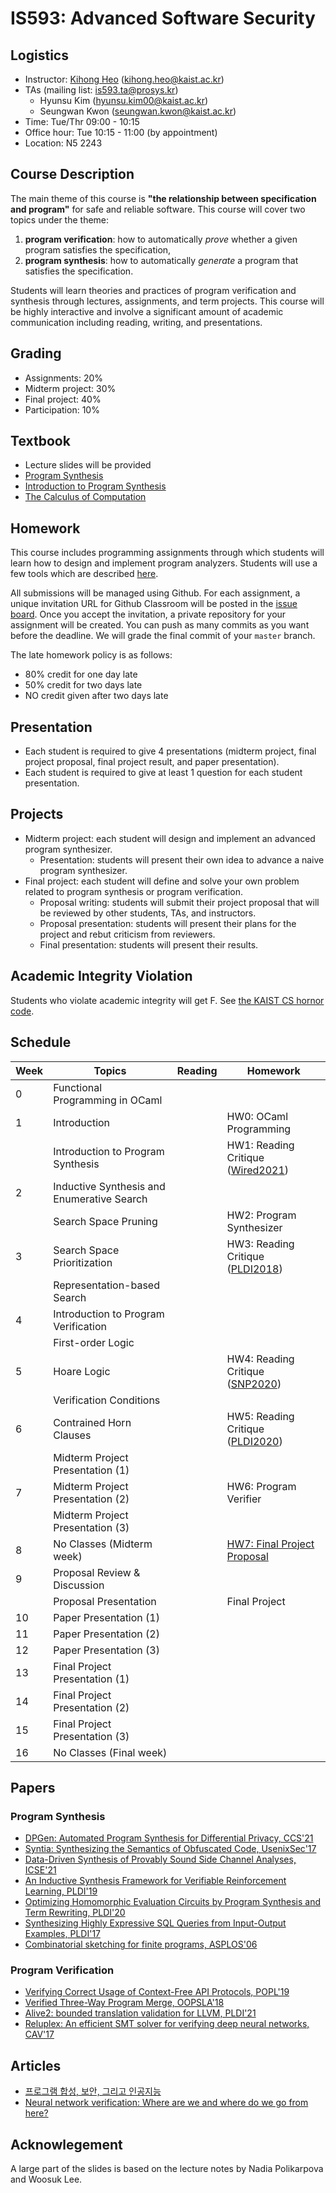 # IS593: Advanced Software Security

## Logistics
- Instructor: [Kihong Heo](https://kihongheo.kaist.ac.kr) (kihong.heo@kaist.ac.kr)
- TAs (mailing list: is593.ta@prosys.kr)
  - Hyunsu Kim (hyunsu.kim00@kaist.ac.kr)
  - Seungwan Kwon (seungwan.kwon@kaist.ac.kr)
- Time: Tue/Thr 09:00 - 10:15
- Office hour: Tue 10:15 - 11:00 (by appointment)
- Location: N5 2243

## Course Description
The main theme of this course is __"the relationship between specification and program"__ for safe and reliable software. 
This course will cover two topics under the theme:
1. **program verification**: how to automatically _prove_ whether a given program satisfies the specification,
2. **program synthesis**: how to automatically _generate_ a program that satisfies the specification.

Students will learn theories and practices of program verification and synthesis through lectures, assignments, and term projects.
This course will be highly interactive and involve a significant amount of academic communication including reading, writing, and presentations.

## Grading
- Assignments: 20%
- Midterm project: 30%
- Final project: 40%
- Participation: 10%

## Textbook
- Lecture slides will be provided
- [Program Synthesis](https://www.microsoft.com/en-us/research/wp-content/uploads/2017/10/program_synthesis_now.pdf)
- [Introduction to Program Synthesis](https://people.csail.mit.edu/asolar/SynthesisCourse/index.htm)
- [The Calculus of Computation](https://www.amazon.com/Calculus-Computation-Procedures-Applications-Verification/dp/3540741127)

## Homework
This course includes programming assignments through which students will learn how to design
and implement program analyzers.
Students will use a few tools which are described [here](TOOL.md).

All submissions will be managed using Github.
For each assignment, a unique invitation URL for Github Classroom will be posted in the [issue board](../../issues).
Once you accept the invitation, a private repository for your assignment will be created.
You can push as many commits as you want before the deadline. We will grade the final commit of your `master` branch.

The late homework policy is as follows:
- 80% credit for one day late
- 50% credit for two days late
- NO credit given after two days late

## Presentation
- Each student is required to give 4 presentations (midterm project, final project proposal, final project result, and paper presentation).
- Each student is required to give at least 1 question for each student presentation.

## Projects
- Midterm project: each student will design and implement an advanced program synthesizer.
  - Presentation: students will present their own idea to advance a naive program synthesizer.
- Final project: each student will define and solve your own problem related to program synthesis or program verification.
  - Proposal writing: students will submit their project proposal that will be reviewed by other students, TAs, and instructors.
  - Proposal presentation: students will present their plans for the project and rebut criticism from reviewers.
  - Final presentation: students will present their results.

## Academic Integrity Violation
Students who violate academic integrity will get F.
See [the KAIST CS hornor code](https://docs.google.com/forms/d/e/1FAIpQLSdSn63tEvq6R0G6n3Cz7jKX16RWvDy2giBKm8EVJtQHUBJoDA/viewform).

## Schedule
|Week|Topics|Reading|Homework|
|-|------|-------|--------|
|0|Functional Programming in OCaml||
|1|Introduction||HW0: OCaml Programming||
| |Introduction to Program Synthesis||HW1: Reading Critique ([Wired2021](https://www.wired.com/story/ai-write-code-like-humans-bugs/?fbclid=IwAR3kO0xXVzeTABqGscyPPYcPYuVu2fSHYSEiBpMCoKTWXKZl1Ah9H6TVGHM&mbid=social_facebook&utm_brand=wired&utm_campaign=falcon&utm_medium=social&utm_social-type=owned))|
|2|Inductive Synthesis and Enumerative Search|||
| |Search Space Pruning||HW2: Program Synthesizer|
|3|Search Space Prioritization||HW3: Reading Critique ([PLDI2018](https://dl.acm.org/doi/10.1145/3296979.3192410))|
| |Representation-based Search|||
|4|Introduction to Program Verification|||
| |First-order Logic||
|5|Hoare Logic||HW4: Reading Critique ([SNP2020](http://prl.korea.ac.kr/~pronto/home/papers/snp20.pdf))|
| |Verification Conditions|||
|6|Contrained Horn Clauses||HW5: Reading Critique ([PLDI2020](https://www.cs.utexas.edu/~hovav/dist/vera.pdf))|
| |Midterm Project Presentation (1)|||
|7|Midterm Project Presentation (2)||HW6: Program Verifier|
| |Midterm Project Presentation (3)|||
|8|No Classes (Midterm week)||[HW7: Final Project Proposal](https://kaist-asos22.hotcrp.com)|
|9|Proposal Review & Discussion|||
| |Proposal Presentation||Final Project|
|10|Paper Presentation (1)|||
|11|Paper Presentation (2)|||
|12|Paper Presentation (3)|||
|13|Final Project Presentation (1)|||
|14|Final Project Presentation (2)|||
|15|Final Project Presentation (3)|||
|16|No Classes (Final week)|||

## Papers 
### Program Synthesis
- [DPGen: Automated Program Synthesis for Differential Privacy, CCS'21](https://arxiv.org/abs/2109.07441)
- [Syntia: Synthesizing the Semantics of Obfuscated Code, UsenixSec'17](https://www.usenix.org/conference/usenixsecurity17/technical-sessions/presentation/blazytko)
- [Data-Driven Synthesis of Provably Sound Side Channel Analyses, ICSE'21](https://ieeexplore.ieee.org/document/9402113)
- [An Inductive Synthesis Framework for Verifiable Reinforcement Learning, PLDI'19](https://dl.acm.org/doi/10.1145/3314221.3314638)
- [Optimizing Homomorphic Evaluation Circuits by Program Synthesis and Term Rewriting, PLDI'20](https://dl.acm.org/doi/abs/10.1145/3385412.3385996)
- [Synthesizing Highly Expressive SQL Queries from Input-Output Examples, PLDI'17](https://dl.acm.org/doi/10.1145/3062341.3062365)
- [Combinatorial sketching for finite programs, ASPLOS'06](https://dl.acm.org/doi/10.1145/1168919.1168907)

### Program Verification
- [Verifying Correct Usage of Context-Free API Protocols, POPL'19](https://dl.acm.org/doi/10.1145/3434298)
- [Verified Three-Way Program Merge, OOPSLA'18](https://dl.acm.org/doi/10.1145/3276535)
- [Alive2: bounded translation validation for LLVM, PLDI'21](https://dl.acm.org/doi/10.1145/3453483.3454030)
- [Reluplex: An efficient SMT solver for verifying deep neural networks, CAV'17](https://link.springer.com/chapter/10.1007/978-3-319-63387-9_5)

## Articles
- [프로그램 합성, 보안, 그리고 인공지능](https://www.boannews.com/media/view.asp?idx=92658)
- [Neural network verification: Where are we and where do we go from here?](https://blog.sigplan.org/2021/11/04/neural-network-verification-where-are-we-and-where-do-we-go-from-here/)

## Acknowlegement
A large part of the slides is based on the lecture notes by Nadia Polikarpova and Woosuk Lee. 
